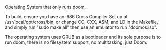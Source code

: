 Operating System that only runs doom.

To build, ensure you have an i686 Cross Compiler Set up at /usr/local/opt/cross/bin, or change CC, CXX, ASM, and LD in the Makefile, and simply run "sudo make all" then use an emulator to run "doomos.iso".

The operating system uses GRUB as a bootloader and its sole purpose is to run doom, there is no filesystem support, no multitasking, just Doom.

